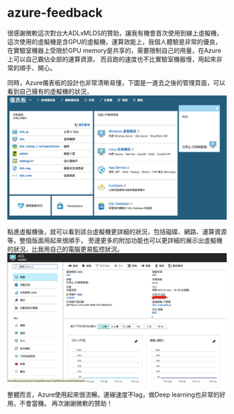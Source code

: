 # azure-feedback

很感謝微軟這次對台大ADLxMLDS的贊助，讓我有機會首次使用到線上虛擬機，
這次使用的虛擬機是含GPU的虛擬機，運算效能上，我個人體驗是非常的優良，
在實驗室機器上受限於GPU memory是共享的，需要限制自己的用量，在Azure上可以自己霸佔全部的運算資源，
而且跑的速度也不比實驗室機器慢，用起來非常的順手、開心。

同時，Azure儀表板的設計也非常清晰易懂，下圖是一進去之後的管理頁面，可以看到自己擁有的虛擬機的狀況，
![image](http://github.com/austinlaurice/azure-feedback/raw/master/images/pic2.png)

點進虛擬機後，就可以看到該台虛擬機更詳細的狀況，包括磁碟、網路、運算資源等，整個版面用起來很順手，
旁邊更多的附加功能也可以更詳細的展示出虛擬機的狀況，比我用自己的電腦更易監控狀況。
![image](http://github.com/austinlaurice/azure-feedback/raw/master/images/pic1.png)

整體而言，Azure使用起來很流暢，連線速度不lag，做Deep learning也非常的好用，不會當機。
再次謝謝微軟的贊助！
